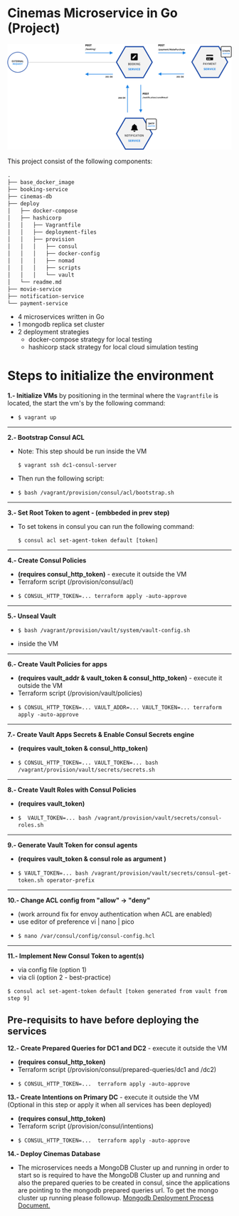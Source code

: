 # Cinemas Microservice in Go (Project)

![](../images/Group5.png)

This project consist of the following components:

```
.
├── base_docker_image
├── booking-service
├── cinemas-db
├── deploy
│   ├── docker-compose
│   ├── hashicorp
│   │   ├── Vagrantfile
│   │   ├── deployment-files
│   │   ├── provision
│   │   │   ├── consul
│   │   │   ├── docker-config
│   │   │   ├── nomad
│   │   │   ├── scripts
│   │   │   └── vault
│   └── readme.md
├── movie-service
├── notification-service
└── payment-service
```

- 4 microservices written in Go
- 1 mongodb replica set cluster
- 2 deployment strategies
  - docker-compose strategy for local testing
  - hashicorp stack strategy for local cloud simulation testing


# Steps to initialize the environment

**1.- Initialize VMs** by positioning in the terminal where the `Vagrantfile` is located, the start the vm's by the following command:
- ```
  $ vagrant up
  ```
---
**2.- Bootstrap Consul ACL**
  - Note: This step should be run inside the VM
    ```
    $ vagrant ssh dc1-consul-server
    ```
  - Then run the following script:
  - ```
    $ bash /vagrant/provision/consul/acl/bootstrap.sh
    ```
---

**3.- Set Root Token to agent -  (embbeded in prev step)**
- To set tokens in consul you can run the following command:
  ```
  $ consul acl set-agent-token default [token]
  ```

---
**4.- Create Consul Policies**

- **(requires consul_http_token)** - execute it outside the VM
- Terraform script (/provision/consul/acl) 
- ```
  $ CONSUL_HTTP_TOKEN=... terraform apply -auto-approve
  ```
---
**5.- Unseal Vault**

- ```
  $ bash /vagrant/provision/vault/system/vault-config.sh
  ```
- inside the VM
---
**6.- Create Vault Policies for apps**
- **(requires vault_addr & vault_token & consul_http_token)** - execute it outside the VM
- Terraform script (/provision/vault/policies) 
- ```
  $ CONSUL_HTTP_TOKEN=... VAULT_ADDR=... VAULT_TOKEN=... terraform apply -auto-approve
  ```
---
**7.- Create Vault Apps Secrets & Enable Consul Secrets engine**
- **(requires vault_token & consul_http_token)**
- ```
  $ CONSUL_HTTP_TOKEN=... VAULT_TOKEN=... bash /vagrant/provision/vault/secrets/secrets.sh
  ```
---
**8.- Create Vault Roles with Consul Policies**
  - **(requires vault_token)**
  - ```
    $  VAULT_TOKEN=... bash /vagrant/provision/vault/secrets/consul-roles.sh
    ```
---
**9.- Generate Vault Token for consul agents**

- **(requires vault_token & consul role as argument )**
- ```
  $ VAULT_TOKEN=... bash /vagrant/provision/vault/secrets/consul-get-token.sh operator-prefix
  ```
---
**10.- Change ACL config from "allow" -> "deny"**
- (work arround fix for envoy authentication when ACL are enabled)
- use editor of preference vi | nano | pico
- ```
  $ nano /var/consul/config/consul-config.hcl
  ```
---
**11.- Implement New Consul Token to agent(s)**
  - via config file (option 1)
  - via cli (option 2 - best-practice)
  ```
  $ consul acl set-agent-token default [token generated from vault from step 9]
  ```

## Pre-requisits to have before deploying the services

**12.- Create Prepared Queries for DC1 and DC2** - execute it outside the VM
- **(requires consul_http_token)**
- Terraform script (/provision/consul/prepared-queries/dc1 and /dc2) 
- ```
  $ CONSUL_HTTP_TOKEN=...  terraform apply -auto-approve
  ```

**13.- Create Intentions on Primary DC** - execute it outside the VM \
(Optional in this step or apply it when all services has been deployed)
- **(requires consul_http_token)**
- Terraform script (/provision/consul/intentions) 
- ```
  $ CONSUL_HTTP_TOKEN=...  terraform apply -auto-approve

**14.- Deploy Cinemas Database** 
- The microservices needs a MongoDB Cluster up and running in order to start
so is required to have the MongoDB Cluster up and running and also the prepared queries to be created in consul, since the applications are pointing to the mongodb prepared queries url. To get the mongo cluster up running please followup. [Mongodb Deployment Process Document.](./documentation/mongodb.md)


